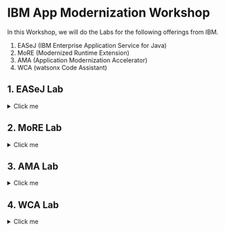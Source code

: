 # IBM App Modernization Workshop

In this Workshop, we will do the Labs for the following offerings from IBM.

1. EASeJ (IBM Enterprise Application Service for Java)
2. MoRE (Modernized Runtime Extension)
3. AMA  (Application Modernization Accelerator)
4. WCA (watsonx Code Assistant)

## 1. EASeJ Lab

<details><summary>Click me</summary>

### 1.1 Download Setup and Demo Guides

1. Goto the techzone url https://techzone.ibm.com/collection/enterprise-application-service-for-java/journey-technical-demo-assets

2. Download the `Setup Guide` doc from the tile `EASeJ Demo environment Setup Guide`

3. Download the `Demo Guide` from the tile `EASeJ Demo guide`

### 1.2 Reserve Techzone Instance

1. Reserve the EASeJ Demo instance in the Techzone by using the url https://techzone.ibm.com/collection/enterprise-application-service-for-java/environments

    Note: You can use the `Setup Guide` document `Setup Guide - EASeJ Demo Environment v1.docx` that you downloaded in the previous step.

    #### Steps

    Here are the steps involved in this section.

    1. Provision the EASeJ SaaS demo environment from Techzone
    2. Join the IBM Cloud Account


### 1.3 Setup Demo Environment

1. Execute all the steps mentioned in the downloaded `Setup Guide` document `Setup Guide - EASeJ Demo Environment v1.docx`

    Note: you might have already completed few steps as part of the previous section (Reserve Techzone Instance)

    #### Steps

    Here are the steps involved in this section.

    1. Access your Enterprise Application Service (EASeJ)
    2. Access and setup your public GitHub ORG and REPOs that you will use for the demo
    3. Configure GitHub repos for your Enterprise Application Service instance

### 1.4 Run the Demo

1. Execute all the steps mentioned in the downloaded `Demo Guide` document `EASEJ Demo Guide-v1.docx`

    #### Steps

    Here are the steps involved in this section.

    1. Access your Enterprise Application Service (EASeJ)
    2. Access GitHub flow ???
    3. Promote to staging environment and run application
    4. Modify application source code
    5. Deploy the new version of the app
    6. View the EASeJ Dashboard summarizing the builds and releases 

</details>

## 2. MoRE Lab

<details><summary>Click me</summary>

### 2.1 Download Setup and Demo Guides

1. Goto the techzone url https://techzone.ibm.com/collection/mo-re--ama-demos-and-environment-2q25-release/resources

2. Download the `Setup Guide` doc from the tile `MoRE 1.0.0.1 demo environment reservations and setup guide`

3. Download the `Demo Guide` from the tile `MoRE 1.0.0.0.1 demo guide`

### 2.2 Reserve Techzone Instance

1. Reserve the MoRE Demo instance in the Techzone by using the url https://techzone.ibm.com/collection/mo-re--ama-demos-and-environment-2q25-release/environments

    Note: You can use the `Setup Guide` document `Setup Guide - MoRE Demo Environment v4.docx` that you downloaded in the previous step.

    #### Steps

    Here are the steps involved in this section.

    1. Reserve demo environment in Techzone
    2. Access demo environment through noVNC
    3. Tips for working in the Demo environment
    4. Start the WebSphere environment 

### 2.3 Setup Demo Environment

1. Execute all the steps mentioned in the downloaded `Setup Guide` document `Setup Guide - MoRE Demo Environment v4.docx`

    Note: you might have already completed few steps as part of the previous section (Reserve Techzone Instance)

    #### Steps

    Here are the steps involved in this section.

    1. Access demo environment through noVNC
    2. Tips for working in the Demo environment
    3. Start the WebSphere environment 

### 2.4 Run the Demo

1. Execute all the steps mentioned in the downloaded `Demo Guide` document `Demo Guide - MoRE 2Q25 v2.docx`

    #### Steps

    Here are the steps involved in this section.

    1. View the installed WebSphere / MoRE components in IBM Installation Manager
    2. Navigate to the IBM WebSphere admin console, if not already logged in
    3. From the Admin Console, set the console preferences 
    4. View the WebSphere nodes where the managed Liberty Servers / Cluster will be deployed
    5. Create a static WebSphere cluster of two managed Liberty Servers, one on each of the two nodes
    6. View the command assistance that displays the wsadmin commands that could be used to create the cluster.  
    7. Save the updates to the master configuration
    8. View and confirm the Liberty servers are defined in the MLSCluster
    9. Start the servers in the MLSCluster
    10. Verify the Liberty servers are running
    11.	Install the Mod Resorts java 17 application into the MLSCluster
    12. View the command assistance that displays the wsadmin commands that could be used to install the application.
    13.	Click the Finish button on the Intallation summary page, which will install the application
    14.	View the application and see that it is installed on the MLSCluster of Liberty servers
    15.	Generate and Propagate the Web Server plugin configuration to IBM HTTP Server
    16.	View the plugin-cfg.xml file to see how it is configured to route requests to the managed Liberty servers
    17.	Access the IBM HTTP Server on port 8080
    18.	Run the Mod Resorts application through the IBM HTTP Server that is running on port 8080
    19.	View the messages.log for libertyServer1
    20.	View the messages.log for libertyServer2

</details>

## 3. AMA Lab

<details><summary>Click me</summary>
    - TODO
</details>

## 4. WCA Lab

<details><summary>Click me</summary>
    - TODO
</details>




